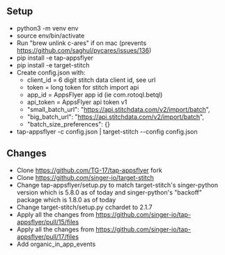 ## Setup

- python3 -m venv env
- source env/bin/activate
- Run "brew unlink c-ares" if on mac (prevents https://github.com/saghul/pycares/issues/136)
- pip install -e tap-appsflyer
- pip install -e target-stitch
- Create config.json with:
	- client_id = 6 digit stitch data client id, see url
	- token = long token for stitch import api
	- app_id = AppsFlyer app id (ie com.rotoql.betql)
	- api_token = AppsFlyer api token v1
	- "small_batch_url": "https://api.stitchdata.com/v2/import/batch",
	- "big_batch_url": "https://api.stitchdata.com/v2/import/batch",
	- "batch_size_preferences": {}
- tap-appsflyer -c config.json | target-stitch --config config.json

## Changes
- Clone https://github.com/TG-17/tap-appsflyer fork
- Clone https://github.com/singer-io/target-stitch
- Change tap-appsflyer/setup.py to match target-stitch's singer-python version which is 5.8.0 as of today and singer-python's "backoff" package which is 1.8.0 as of today
- Change target-stitch/setup.py cchardet to 2.1.7
- Apply all the changes from https://github.com/singer-io/tap-appsflyer/pull/15/files
- Apply all the changes from https://github.com/singer-io/tap-appsflyer/pull/17/files
- Add organic_in_app_events
